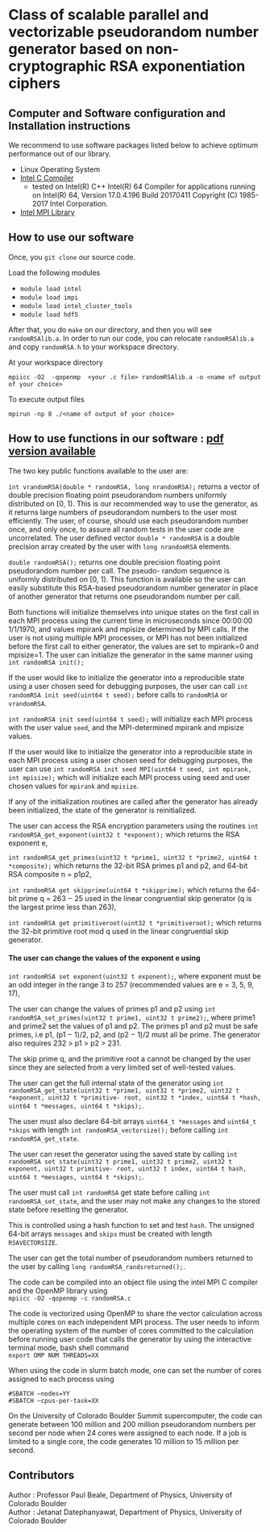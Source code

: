 # Class of scalable parallel and vectorizable pseudorandom number generator based on non-cryptographic RSA exponentiation ciphers

## Computer and Software configuration and Installation instructions
We recommend to use software packages listed below to achieve optimum performance out of our library.
- Linux Operating System
- [Intel C Compiler](https://software.intel.com/en-us/intel-compilers)
	- tested on Intel(R) C++ Intel(R) 64 Compiler for applications running on Intel(R) 64, Version 17.0.4.196 Build 20170411
Copyright (C) 1985-2017 Intel Corporation.
- [Intel MPI Library](https://software.intel.com/en-us/parallel-studio-xe/choose-download/free-trial-cluster-linux-fortran)

## How to use our software
Once, you `git clone` our source code.

Load the following modules
- `module load intel`
- `module load impi`
- `module load intel_cluster_tools`
- `module load hdf5`

After that, you do `make` on our directory, and then you will see `randomRSAlib.a`. In order to run our code, you can relocate `randomRSAlib.a` and copy `randomRSA.h` to your workspace directory.

At your workspace directory

`mpiicc -O2  -qopenmp  <your .c file> randomRSAlib.a -o <name of output of your choice>`

To execute output files

`mpirun -np 8 ./<name of output of your choice>`

## How to use functions in our software : [pdf version available](https://github.com/PDBeale/randomRSA/blob/master/readme.pdf)
The two key public functions available to the user are:

`int vrandomRSA(double * randomRSA, long nrandomRSA);` returns a vector of double precision floating point pseudorandom numbers uniformly distributed on [0, 1). This is our recommended way to use the generator, as it returns large numbers of pseudorandom numbers to the user most efficiently. The user, of course, should use each pseudorandom number once, and only once, to assure all random tests in the user code are uncorrelated. The user defined vector `double * randomRSA` is a double precision array created by the user with `long nrandomRSA` elements.

`double randomRSA();` returns one double precision floating point pseudorandom number per call. The pseudo- random sequence is uniformly distributed on [0, 1). This function is available so the user can easily substitute this RSA-based pseudorandom number generator in place of another generator that returns one pseudorandom number per call.


Both functions will initialize themselves into unique states on the first call in each MPI process using the current time in microseconds since 00:00:00 1/1/1970, and values mpirank and mpisize determined by MPI calls. If the user is not using multiple MPI processes, or MPI has not been initialized before the first call to either generator, the values are set to mpirank=0 and mpisize=1. The user can initialize the generator in the same manner using
`int randomRSA init();`

If the user would like to initialize the generator into a reproducible state using a user chosen seed for debugging purposes, the user can call `int randomRSA init seed(uint64 t seed);` before calls to `randomRSA` or `vrandomRSA`.

`int randomRSA init seed(uint64 t seed);` will initialize each MPI process with the user value `seed`, and the MPI-determined mpirank and mpisize values.

If the user would like to initialize the generator into a reproducible state in each MPI process using a user chosen seed for debugging purposes, the user can use
`int randomRSA init seed MPI(uint64 t seed, int mpirank, int mpisize);` which will initialize each MPI process using seed and user chosen values for `mpirank` and `mpisize`.

If any of the initialization routines are called after the generator has already been initialized, the state of the generator is reinitialized.

The user can access the RSA encryption parameters using the routines
`int randomRSA_get_exponent(uint32 t *exponent);` which returns the RSA exponent e,

`int randomRSA_get_primes(uint32 t *prime1, uint32 t *prime2, uint64 t *composite);` which returns the 32-bit RSA primes p1 and p2, and 64-bit RSA composite n = p1p2,

`int randomRSA get skipprime(uint64 t *skipprime);` which returns the 64-bit prime q = 263 − 25 used in the linear congruential skip generator (q is the largest prime less than 263),

`int randomRSA get primitiveroot(uint32 t *primitiveroot);` which returns the 32-bit primitive root mod q used in the linear congruential skip generator.

#### The user can change the values of the exponent e using
`int randomRSA set exponent(uint32 t exponent);`, where exponent must be an odd integer in the range 3 to 257 (recommended values are e = 3, 5, 9, 17),

The user can change the values of primes p1 and p2 using
`int randomRSA_set_primes(uint32 t prime1, uint32 t prime2);`, where prime1 and prime2 set the values of p1 and p2. The primes p1 and p2 must be safe primes, i.e p1, (p1 − 1)/2, p2, and (p2 − 1)/2 must all be prime. The generator also requires 232 > p1 > p2 > 231.

The skip prime q, and the primitive root a cannot be changed by the user since they are selected from a very limited set of well-tested values.

The user can get the full internal state of the generator using
`int randomRSA_get_state(uint32 t *prime1, uint32 t *prime2, uint32 t *exponent, uint32 t *primitive- root, uint32 t *index, uint64 t *hash, uint64 t *messages, uint64 t *skips);`.

The user must also declare 64-bit arrays `uint64_t *messages` and `uint64_t *skips` with length `int randomRSA_vectorsize();` before calling `int randomRSA_get_state`.


The user can reset the generator using the saved state by calling
`int randomRSA set state(uint32 t prime1, uint32 t prime2, uint32 t exponent, uint32 t primitive- root, uint32 t index, uint64 t hash, uint64 t *messages, uint64 t *skips);`.

The user must call `int randomRSA` get state before calling `int randomRSA_set_state`, and the user may not make any changes to the stored state before resetting the generator.

This is controlled using a hash function to set and test `hash`. The unsigned 64-bit arrays `messages` and `skips` must be created with length `RSAVECTORSIZE`.

The user can get the total number of pseudorandom numbers returned to the user by calling `long randomRSA_randsreturned();`.

The code can be compiled into an object file using the intel MPI C compiler and the OpenMP library using <br>
`mpiicc -O2 -qopenmp -c randomRSA.c`

The code is vectorized using OpenMP to share the vector calculation across multiple cores on each independent MPI process. The user needs to inform the operating system of the number of cores committed to the calculation before running user code that calls the generator by using the interactive terminal mode, bash shell command <br>
`export OMP NUM THREADS=XX`

When using the code in slurm batch mode, one can set the number of cores assigned to each process using

`#SBATCH –nodes=YY` <br>
`#SBATCH –cpus-per-task=XX`

On the University of Colorado Boulder Summit supercomputer, the code can generate between 100 million and 200 million pseudorandom numbers per second per node when 24 cores were assigned to each node. If a job is limited to a single core, the code generates 10 million to 15 million per second.



## Contributors
Author : Professor Paul Beale, Department of Physics, University of Colorado Boulder </br>
Author : Jetanat Datephanyawat, Department of Physics, University of Colorado Boulder
